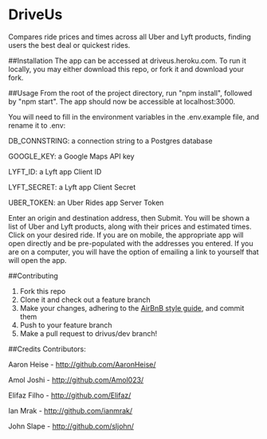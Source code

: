 # DriveUs
Compares ride prices and times across all Uber and Lyft products, finding users the best deal or quickest rides.

##Installation
The app can be accessed at driveus.heroku.com.  To run it locally, you may either download this repo, or fork it and download your fork.

##Usage
From the root of the project directory, run "npm install", followed by "npm start".  The app should now be accessible at localhost:3000.  

You will need to fill in the environment variables in the .env.example file, and rename it to .env:

DB_CONNSTRING: a connection string to a Postgres database

GOOGLE_KEY: a Google Maps API key

LYFT_ID: a Lyft app Client ID

LYFT_SECRET: a Lyft app Client Secret

UBER_TOKEN: an Uber Rides app Server Token

Enter an origin and destination address, then Submit.  You will be shown a list of Uber and Lyft products, along with their prices and estimated times.  Click on your desired ride.  If you are on mobile, the appropriate app will open directly and be pre-populated with the addresses you entered.  If you are on a computer, you will have the option of emailing a link to yourself that will open the app.

##Contributing
1.  Fork this repo
2.  Clone it and check out a feature branch
3.  Make your changes, adhering to the [AirBnB style guide], and commit them
4.  Push to your feature branch
5.  Make a pull request to drivus/dev branch!

##Credits
Contributors:

Aaron Heise  -  http://github.com/AaronHeise/

Amol Joshi  -  http://github.com/Amol023/

Elifaz Filho  -  http://github.com/Elifaz/

Ian Mrak  -  http://github.com/ianmrak/

John Slape  -  http://github.com/sljohn/

[AirBnB style guide]: https://github.com/airbnb/javascript
